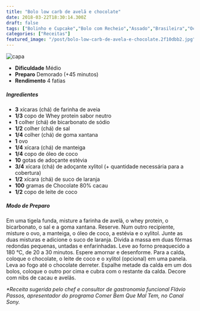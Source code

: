 ```yaml
---
title: "Bolo low carb de avelã e chocolate"
date: 2018-03-22T18:30:14.300Z
draft: false
tags: ["Bolinho e Cupcake","Bolo com Recheio","Assado","Brasileira","Ocasiões Especiais","Sem Lactose","Bolo de chocolate","Chocolate","receita sem lactose","Receitas","Receitas sem glúten","Receitas simples e fáceis"]
categories: ["Receitas"]
featured_image: "/post/bolo-low-carb-de-avela-e-chocolate.2f10dbb2.jpg"
---
```


![capa](/post/bolo-low-carb-de-avela-e-chocolate.2f10dbb2.jpg)

*   **Dificuldade** Médio
*   **Preparo** Demorado (+45 minutos)
*   **Rendimento** 4 fatias

##### Ingredientes

*   **3** xícaras (chá) de farinha de aveia
*   **1/3** copo de Whey protein sabor neutro
*   **1** colher (chá) de bicarbonato de sódio
*   **1/2** colher (chá) de sal
*   **1/4** colher (chá) de goma xantana
*   **1** ovo
*   **1/4** xícara (chá) de manteiga
*   **1/4** copo de óleo de coco
*   **10** gotas de adoçante estévia
*   **3/4** xícara (chá) de adoçante xylitol (+ quantidade necessária para a cobertura)
*   **1/2** xícara (chá) de suco de laranja
*   **100** gramas de Chocolate 80% cacau
*   **1/2** copo de leite de coco

##### Modo de Preparo

Em uma tigela funda, misture a farinha de avelã, o whey protein, o bicarbonato, o sal e a goma xantana. Reserve. Num outro recipiente, misture o ovo, a manteiga, o óleo de coco, a estévia e o xylitol. Junte as duas misturas e adicione o suco de laranja. Divida a massa em duas fôrmas redondas pequenas, untadas e enfarinhadas. Leve ao forno preaquecido a 180 °C, de 20 a 30 minutos. Espere amornar e desenforme. Para a calda, coloque o chocolate, o leite de coco e o xylitol (opcional) em uma panela. Leva ao fogo até o chocolate derreter. Espalhe metade da calda em um dos bolos, coloque o outro por cima e cubra com o restante da calda. Decore com nibs de cacau e avelãs.

_*Receita sugerida pelo chef e consultor de gastronomia funcional Flávio Passos, apresentador do programa Comer Bem Que Mal Tem, no Canal Sony._
